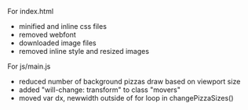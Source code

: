 For index.html
- minified and inline css files
- removed webfont
- downloaded image files 
- removed inline style and resized images

For js/main.js
- reduced number of background pizzas draw based on viewport size
- added "will-change: transform" to class "movers"
- moved var dx, newwidth outside of for loop in changePizzaSizes()
